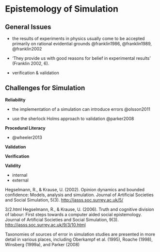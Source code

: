 # Epistemology of Simulation


## General Issues


  - the results of experiments in physics usually come to be accepted primarily on rational evidential grounds @franklin1986, @franklin1989, @franklin2002
  - ‘They provide us with good reasons for belief in experimental results’ (Franklin 2002, 6).

  - verification & validation

## Challenges for Simulation

**Reliability**

  - the implementation of a simulation can introduce errors @olsson2011

  - use the sherlock Holms approach to validation @parker2008

**Procedural Literacy**

  - @wheeler2013

**Validation**

**Verification**

**Validity** 
  - internal
  - external



Hegselmann, R., & Krause, U. (2002). Opinion dynamics and bounded confidence: Models, analysis and simulation. Journal of Artificial Societies and Social Simulation, 5(3). http://jasss.soc.surrey.ac.uk/5/

3/2.html
Hegselmann, R., & Krause, U. (2006). Truth and cognitive division of labour: First steps towards a computer aided social epistemology. Journal of Artificial Societies and Social Simulation, 9(3). http://jasss.soc.surrey.ac.uk/9/3/10.html

Taxonomies of sources of error in simulation studies are presented in more detail in various places, including Oberkampf et al. (1995), Roache (1998), Winsberg (1999a), and Parker (2008)